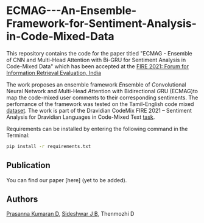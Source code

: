 # ECMAG---An-Ensemble-Framework-for-Sentiment-Analysis-in-Code-Mixed-Data

This repository contains the code for the paper titled "ECMAG - Ensemble of CNN and Multi-Head Attention with Bi-GRU for Sentiment Analysis in Code-Mixed Data" which has been accepted at the [FIRE 2021: Forum for Information Retrieval Evaluation, India](http://fire.irsi.res.in/fire/2021/home)

The work proposes an ensemble framework *E*nsemble of *C*onvolutional Neural Network and *M*ulti-Head *A*ttention with Bidirectional *G*RU (ECMAG)to map the code-mixed user comments to their corresponding sentiments. The perfomance of the framework was tested on the Tamil-English code mixed [dataset](https://dravidian-codemix.github.io/2021/datasets.html). The work is part of the Dravidian CodeMix FIRE 2021 – Sentiment Analysis for Dravidian Languages in Code-Mixed Text [task](https://dravidian-codemix.github.io/2021/index.html).

Requirements can be installed by entering the following command in the Terminal:

```bash
pip install -r requirements.txt
```

## Publication

You can find our paper [here] (yet to be added).

## Authors

[Prasanna Kumaran D](http://github.com/PrasannaKumaran), [Sideshwar J B](https://github.com/sidesh27), Thenmozhi D
